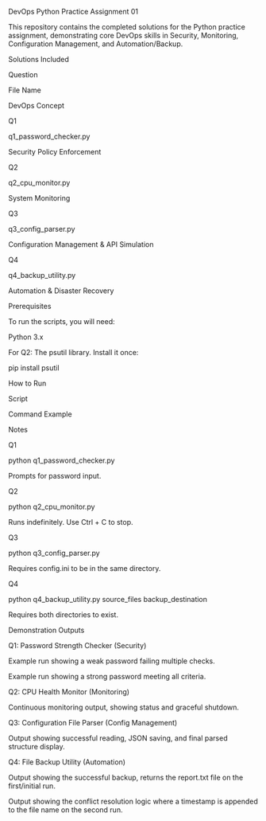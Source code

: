 DevOps Python Practice Assignment 01

This repository contains the completed solutions for the Python practice assignment, demonstrating core DevOps skills in Security, Monitoring, Configuration Management, and Automation/Backup.

Solutions Included

Question

File Name

DevOps Concept

Q1

q1_password_checker.py

Security Policy Enforcement

Q2

q2_cpu_monitor.py

System Monitoring

Q3

q3_config_parser.py

Configuration Management & API Simulation

Q4

q4_backup_utility.py

Automation & Disaster Recovery

Prerequisites

To run the scripts, you will need:

Python 3.x

For Q2: The psutil library. Install it once:

pip install psutil


How to Run

Script

Command Example

Notes

Q1

python q1_password_checker.py

Prompts for password input.

Q2

python q2_cpu_monitor.py

Runs indefinitely. Use Ctrl + C to stop.

Q3

python q3_config_parser.py

Requires config.ini to be in the same directory.

Q4

python q4_backup_utility.py source_files backup_destination

Requires both directories to exist.

Demonstration Outputs

Q1: Password Strength Checker (Security)

Example run showing a weak password failing multiple checks.

Example run showing a strong password meeting all criteria.

Q2: CPU Health Monitor (Monitoring)

Continuous monitoring output, showing status and graceful shutdown.

Q3: Configuration File Parser (Config Management)

Output showing successful reading, JSON saving, and final parsed structure display.

Q4: File Backup Utility (Automation)

Output showing the successful backup, returns the report.txt file on the first/initial run.

Output showing the conflict resolution logic where a timestamp is appended to the file name on the second run.